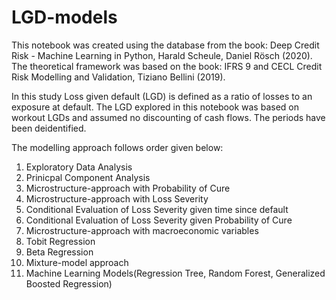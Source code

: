 # LGD-models

This notebook was created using the database from the book: Deep Credit Risk - Machine Learning in Python, Harald Scheule, Daniel Rösch (2020).
The theoretical framework was based on the book: IFRS 9 and CECL Credit Risk Modelling and Validation, Tiziano Bellini (2019).

In this study Loss given default (LGD) is defined as a ratio of losses to an exposure at default. The LGD explored in this notebook was based on workout LGDs and assumed no discounting of cash flows. The periods have been deidentified.

The modelling approach follows order given below:
1. Exploratory Data Analysis 
2. Prinicpal Component Analysis
3. Microstructure-approach with Probability of Cure
4. Microstructure-approach with Loss Severity
5. Conditional Evaluation of Loss Severity given time since default
6. Conditional Evaluation of Loss Severity given Probability of Cure
7. Microstructure-approach with macroeconomic variables
8. Tobit Regression
9. Beta Regression
10. Mixture-model approach
11. Machine Learning Models(Regression Tree, Random Forest, Generalized Boosted Regression)
